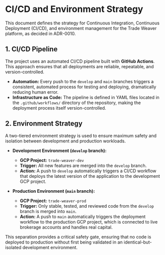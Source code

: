 # CI/CD and Environment Strategy

This document defines the strategy for Continuous Integration, Continuous Deployment (CI/CD), and environment management for the Trade Weaver platform, as decided in ADR-0010.

## 1. CI/CD Pipeline

The project uses an automated CI/CD pipeline built with **GitHub Actions**. This approach ensures that all deployments are reliable, repeatable, and version-controlled.

- **Automation:** Every push to the `develop` and `main` branches triggers a consistent, automated process for testing and deploying, dramatically reducing human error.
- **Infrastructure as Code:** The pipeline is defined in YAML files located in the `.github/workflows/` directory of the repository, making the deployment process itself version-controlled.

## 2. Environment Strategy

A two-tiered environment strategy is used to ensure maximum safety and isolation between development and production workloads.

- **Development Environment (`develop` branch):**
  - **GCP Project:** `trade-weaver-dev`
  - **Trigger:** All new features are merged into the `develop` branch.
  - **Action:** A push to `develop` automatically triggers a CI/CD workflow that deploys the latest version of the application to the development GCP project.

- **Production Environment (`main` branch):**
  - **GCP Project:** `trade-weaver-prod`
  - **Trigger:** Only stable, tested, and reviewed code from the `develop` branch is merged into `main`.
  - **Action:** A push to `main` automatically triggers the deployment workflow to the production GCP project, which is connected to live brokerage accounts and handles real capital.

This separation provides a critical safety gate, ensuring that no code is deployed to production without first being validated in an identical-but-isolated development environment.
